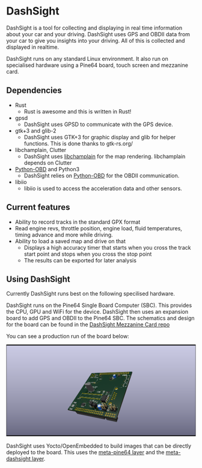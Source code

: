 # DashSight

DashSight is a tool for collecting and displaying in real time information about your car and your driving. DashSight uses GPS and OBDII data from your car to give you insights into your driving. All of this is collected and displayed in realtime.

DashSight runs on any standard Linux environment. It also run on specialised hardware using a Pine64 board, touch screen and mezzanine card.

## Dependencies

* Rust
  * Rust is awesome and this is written in Rust!
* gpsd
  * DashSight uses GPSD to communicate with the GPS device.
* gtk+3 and glib-2
  * DashSight uses GTK+3 for graphic display and glib for helper functions. This is done thanks to gtk-rs.org/
* libchamplain, Clutter
  * DashSight uses [libchamplain](https://wiki.gnome.org/Projects/libchamplain/) for the map rendering. libchamplain depends on Clutter
* [Python-OBD](https://github.com/brendan-w/python-OBD) and Python3
  * DashSight relies on [Python-OBD](https://github.com/brendan-w/python-OBD) for the OBDII communication.
* libiio
  * libiio is used to access the acceleration data and other sensors.

## Current features

* Ability to record tracks in the standard GPX format
* Read engine revs, throttle position, engine load, fluid temperatures, timing advance and more while driving.
* Ability to load a saved map and drive on that
  * Displays a high accuracy timer that starts when you cross the track start point and stops when you cross the stop point
  * The results can be exported for later analysis

## Using DashSight

Currently DashSight runs best on the following specilised hardware.

DashSight runs on the Pine64 Single Board Computer (SBC). This provides the CPU, GPU and WiFi for the device. DashSight then uses an expansion board to add GPS and OBDII to the Pine64 SBC. The schematics and design for the board can be found in the [DashSight Mezzanine Card repo](https://github.com/DashSight/DashSight-Mezzanine-Card)

You can see a production run of the board below:

![Pine64 Mezzanine Card v3 Render](https://github.com/DashSight/Pine64-Mezzanine-Card/blob/master/PCB-Fabrication/v3.0/Photos/PCB-Render-1.png "Pine64 Mezzanine Card v3 Render")

DashSight uses Yocto/OpenEmbedded to build images that can be directly deployed to the board. This uses the [meta-pine64 layer](https://github.com/alistair23/meta-pine64.git) and the [meta-dashsight layer](https://github.com/DashSight/meta-dashsight).
